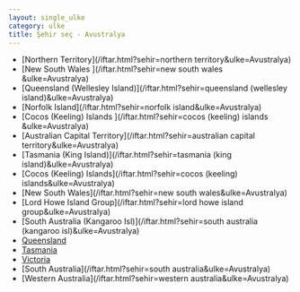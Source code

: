 ```yaml
---
layout: single_ulke
category: ulke
title: Şehir seç - Avustralya
---
```

* [Northern Territory](/iftar.html?sehir=northern territory&ulke=Avustralya)
* [New South Wales ](/iftar.html?sehir=new south wales &ulke=Avustralya)
* [Queensland (Wellesley Island)](/iftar.html?sehir=queensland (wellesley island)&ulke=Avustralya)
* [Norfolk Island](/iftar.html?sehir=norfolk island&ulke=Avustralya)
* [Cocos (Keeling) Islands ](/iftar.html?sehir=cocos (keeling) islands &ulke=Avustralya)
* [Australian Capital Territory](/iftar.html?sehir=australian capital territory&ulke=Avustralya)
* [Tasmania (King Island)](/iftar.html?sehir=tasmania (king island)&ulke=Avustralya)
* [Cocos (Keeling) Islands](/iftar.html?sehir=cocos (keeling) islands&ulke=Avustralya)
* [New South Wales](/iftar.html?sehir=new south wales&ulke=Avustralya)
* [Lord Howe Island Group](/iftar.html?sehir=lord howe island group&ulke=Avustralya)
* [South Australia (Kangaroo Isl)](/iftar.html?sehir=south australia (kangaroo isl)&ulke=Avustralya)
* [Queensland](/iftar.html?sehir=queensland&ulke=Avustralya)
* [Tasmania](/iftar.html?sehir=tasmania&ulke=Avustralya)
* [Victoria](/iftar.html?sehir=victoria&ulke=Avustralya)
* [South Australia](/iftar.html?sehir=south australia&ulke=Avustralya)
* [Western Australia](/iftar.html?sehir=western australia&ulke=Avustralya)
